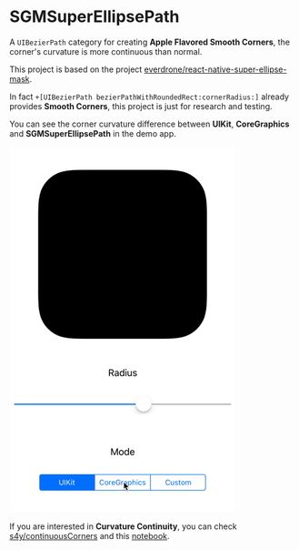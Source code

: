 # SGMSuperEllipsePath

A `UIBezierPath` category for creating **Apple Flavored Smooth Corners**, the corner's curvature is more continuous than normal.

This project is based on the project [everdrone/react-native-super-ellipse-mask](https://github.com/everdrone/react-native-super-ellipse-mask).

In fact `+[UIBezierPath bezierPathWithRoundedRect:cornerRadius:]` already provides **Smooth Corners**, this project is just for research and testing. 

You can see the corner curvature difference between **UIKit**, **CoreGraphics** and **SGMSuperEllipsePath** in the demo app.

![](Demo.gif)

If you are interested in **Curvature Continuity**, you can check [s4y/continuousCorners](https://github.com/s4y/continuousCorners) and this [notebook](https://beta.observablehq.com/@dhotson/drawing-better-looking-curves).
